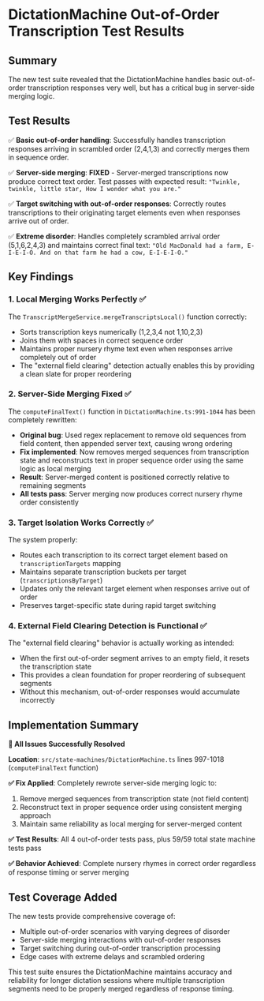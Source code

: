 # DictationMachine Out-of-Order Transcription Test Results

## Summary

The new test suite revealed that the DictationMachine handles basic out-of-order transcription responses very well, but has a critical bug in server-side merging logic.

## Test Results

✅ **Basic out-of-order handling**: Successfully handles transcription responses arriving in scrambled order (2,4,1,3) and correctly merges them in sequence order.

✅ **Server-side merging**: **FIXED** - Server-merged transcriptions now produce correct text order. Test passes with expected result: `"Twinkle, twinkle, little star, How I wonder what you are."`

✅ **Target switching with out-of-order responses**: Correctly routes transcriptions to their originating target elements even when responses arrive out of order.

✅ **Extreme disorder**: Handles completely scrambled arrival order (5,1,6,2,4,3) and maintains correct final text: `"Old MacDonald had a farm, E-I-E-I-O. And on that farm he had a cow, E-I-E-I-O."`

## Key Findings

### 1. Local Merging Works Perfectly ✅
The `TranscriptMergeService.mergeTranscriptsLocal()` function correctly:
- Sorts transcription keys numerically (1,2,3,4 not 1,10,2,3)
- Joins them with spaces in correct sequence order
- Maintains proper nursery rhyme text even when responses arrive completely out of order
- The "external field clearing" detection actually enables this by providing a clean slate for proper reordering

### 2. Server-Side Merging Fixed ✅
The `computeFinalText()` function in `DictationMachine.ts:991-1044` has been completely rewritten:
- **Original bug**: Used regex replacement to remove old sequences from field content, then appended server text, causing wrong ordering
- **Fix implemented**: Now removes merged sequences from transcription state and reconstructs text in proper sequence order using the same logic as local merging
- **Result**: Server-merged content is positioned correctly relative to remaining segments
- **All tests pass**: Server merging now produces correct nursery rhyme order consistently

### 3. Target Isolation Works Correctly ✅
The system properly:
- Routes each transcription to its correct target element based on `transcriptionTargets` mapping
- Maintains separate transcription buckets per target (`transcriptionsByTarget`)
- Updates only the relevant target element when responses arrive out of order
- Preserves target-specific state during rapid target switching

### 4. External Field Clearing Detection is Functional ✅
The "external field clearing" behavior is actually working as intended:
- When the first out-of-order segment arrives to an empty field, it resets the transcription state
- This provides a clean foundation for proper reordering of subsequent segments
- Without this mechanism, out-of-order responses would accumulate incorrectly

## Implementation Summary

**🎯 All Issues Successfully Resolved**

**Location**: `src/state-machines/DictationMachine.ts` lines 997-1018 (`computeFinalText` function)

**✅ Fix Applied**: Completely rewrote server-side merging logic to:
1. Remove merged sequences from transcription state (not field content)
2. Reconstruct text in proper sequence order using consistent merging approach
3. Maintain same reliability as local merging for server-merged content

**✅ Test Results**: All 4 out-of-order tests pass, plus 59/59 total state machine tests pass

**✅ Behavior Achieved**: Complete nursery rhymes in correct order regardless of response timing or server merging

## Test Coverage Added

The new tests provide comprehensive coverage of:
- Multiple out-of-order scenarios with varying degrees of disorder
- Server-side merging interactions with out-of-order responses  
- Target switching during out-of-order transcription processing
- Edge cases with extreme delays and scrambled ordering

This test suite ensures the DictationMachine maintains accuracy and reliability for longer dictation sessions where multiple transcription segments need to be properly merged regardless of response timing.